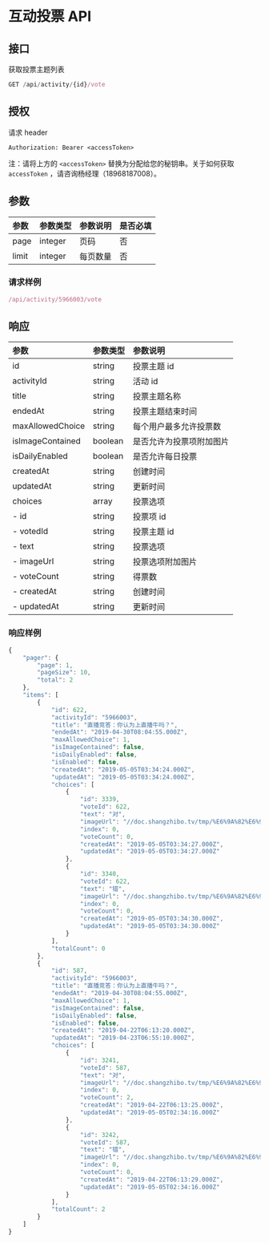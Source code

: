 # 互动投票 API

## 接口

获取投票主题列表

```javascript
GET /api/activity/{id}/vote
```

## 授权

请求 header

```http
Authorization: Bearer <accessToken>
```

注：请将上方的 `<accessToken>` 替换为分配给您的秘钥串。关于如何获取 `accessToken` ，请咨询杨经理（18968187008）。

## 参数

| 参数 | 参数类型 | 参数说明 | 是否必填 |
| :--- | :--- | :--- | :--- |
| page | integer | 页码 | 否 |
| limit | integer | 每页数量 | 否 |

### 请求样例

```javascript
/api/activity/5966003/vote
```

## 响应

| 参数 | 参数类型 | 参数说明 |
| :--- | :--- | :--- |
| id | string | 投票主题 id |
| activityId | string | 活动 id |
| title | string | 投票主题名称 |
| endedAt | string | 投票主题结束时间 |
| maxAllowedChoice | string | 每个用户最多允许投票数 |
| isImageContained | boolean | 是否允许为投票项附加图片 |
| isDailyEnabled | boolean | 是否允许每日投票 |
| createdAt | string | 创建时间 |
| updatedAt | string | 更新时间 |
| choices | array | 投票选项 |
| - id | string | 投票项 id |
| - votedId | string | 投票主题 id |
| - text | string | 投票选项 |
| - imageUrl | string | 投票选项附加图片 |
| - voteCount | string | 得票数 |
| - createdAt | string | 创建时间 |
| - updatedAt | string | 更新时间 |

### 响应样例

```javascript
{
    "pager": {
        "page": 1,
        "pageSize": 10,
        "total": 2
    },
    "items": [
        {
            "id": 622,
            "activityId": "5966003",
            "title": "直播竞答：你认为上直播牛吗？",
            "endedAt": "2019-04-30T08:04:55.000Z",
            "maxAllowedChoice": 1,
            "isImageContained": false,
            "isDailyEnabled": false,
            "isEnabled": false,
            "createdAt": "2019-05-05T03:34:24.000Z",
            "updatedAt": "2019-05-05T03:34:24.000Z",
            "choices": [
                {
                    "id": 3339,
                    "voteId": 622,
                    "text": "对",
                    "imageUrl": "//doc.shangzhibo.tv/tmp/%E6%9A%82%E6%97%A0.svg",
                    "index": 0,
                    "voteCount": 0,
                    "createdAt": "2019-05-05T03:34:27.000Z",
                    "updatedAt": "2019-05-05T03:34:27.000Z"
                },
                {
                    "id": 3340,
                    "voteId": 622,
                    "text": "错",
                    "imageUrl": "//doc.shangzhibo.tv/tmp/%E6%9A%82%E6%97%A0.svg",
                    "index": 0,
                    "voteCount": 0,
                    "createdAt": "2019-05-05T03:34:30.000Z",
                    "updatedAt": "2019-05-05T03:34:30.000Z"
                }
            ],
            "totalCount": 0
        },
        {
            "id": 587,
            "activityId": "5966003",
            "title": "直播竞答：你认为上直播牛吗？",
            "endedAt": "2019-04-30T08:04:55.000Z",
            "maxAllowedChoice": 1,
            "isImageContained": false,
            "isDailyEnabled": false,
            "isEnabled": false,
            "createdAt": "2019-04-22T06:13:20.000Z",
            "updatedAt": "2019-04-23T06:55:10.000Z",
            "choices": [
                {
                    "id": 3241,
                    "voteId": 587,
                    "text": "对",
                    "imageUrl": "//doc.shangzhibo.tv/tmp/%E6%9A%82%E6%97%A0.svg",
                    "index": 0,
                    "voteCount": 2,
                    "createdAt": "2019-04-22T06:13:25.000Z",
                    "updatedAt": "2019-05-05T02:34:16.000Z"
                },
                {
                    "id": 3242,
                    "voteId": 587,
                    "text": "错",
                    "imageUrl": "//doc.shangzhibo.tv/tmp/%E6%9A%82%E6%97%A0.svg",
                    "index": 0,
                    "voteCount": 0,
                    "createdAt": "2019-04-22T06:13:29.000Z",
                    "updatedAt": "2019-05-05T02:34:16.000Z"
                }
            ],
            "totalCount": 2
        }
    ]
}
```

